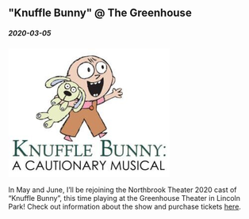 ## "Knuffle Bunny" @ The Greenhouse

##### _2020-03-05_

![Image of Trixie from Knuffle Bunny](/images/knuffle-art.jpg)

In May and June, I’ll be rejoining the Northbrook Theater 2020 cast of “Knuffle Bunny”, this time playing at the Greenhouse Theater in Lincoln Park! Check out information about the show and purchase tickets [here](https://www.greenhousetheater.org/youngpeoplestheatreofchicago).
